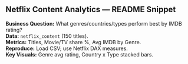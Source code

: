 ## Netflix Content Analytics — README Snippet
**Business Question:** What genres/countries/types perform best by IMDB rating?  
**Data:** `netflix_content` (150 titles).  
**Metrics:** Titles, Movie/TV share %, Avg IMDB by Genre.  
**Reproduce:** Load CSV; use Netflix DAX measures.  
**Key Visuals:** Genre avg rating, Country x Type stacked bars.  
